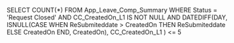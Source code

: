 SELECT COUNT(*) 
FROM App_Leave_Comp_Summary
WHERE Status = 'Request Closed'
  AND CC_CreatedOn_L1 IS NOT NULL
  AND DATEDIFF(DAY, 
      ISNULL(CASE 
               WHEN ReSubmiteddate > CreatedOn THEN ReSubmiteddate 
               ELSE CreatedOn 
             END, CreatedOn), 
      CC_CreatedOn_L1
  ) <= 5
